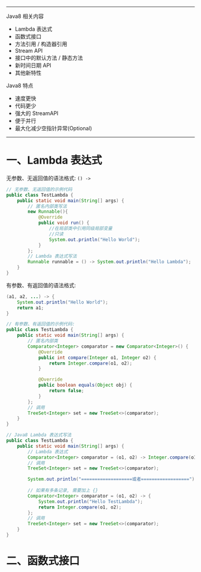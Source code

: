 



---
Java8 相关内容
- Lambda 表达式
- 函数式接口
- 方法引用 / 构造器引用
- Stream API
- 接口中的默认方法 / 静态方法
- 新时间日期 API
- 其他新特性


Java8 特点
- 速度更快
- 代码更少
- 强大的 StreamAPI
- 便于并行
- 最大化减少空指针异常(Optional)




---
# 一、Lambda 表达式
无参数、无返回值的语法格式: `() -> `
```java
// 无参数、无返回值的示例代码
public class TestLambda {
    public static void main(String[] args) {
        // 匿名内部类写法
        new Runnable(){
            @Override
            public void run() {
                //在局部类中引用同级局部变量
                //只读
                System.out.println("Hello World");
            }
        };
        // Lambda 表达式写法
        Runnable runnable = () -> System.out.println("Hello Lambda");
    }
}
```


有参数、有返回值的语法格式: 
```java
(a1, a2, ...) -> {
    System.out.println("Hello World");
    return a1;
}
```

```java
// 有参数、有返回值的示例代码: 
public class TestLambda {
    public static void main(String[] args) {
        // 匿名内部类
        Comparator<Integer> comparator = new Comparator<Integer>() {
            @Override
            public int compare(Integer o1, Integer o2) {
                return Integer.compare(o1, o2);
            }

            @Override
            public boolean equals(Object obj) {
                return false;
            }
        };
        // 调用
        TreeSet<Integer> set = new TreeSet<>(comparator);
    }
}

// Java8 Lambda 表达式写法
public class TestLambda {
    public static void main(String[] args) {
        // Lambda 表达式
        Comparator<Integer> comparator = (o1, o2) -> Integer.compare(o1, o2);
        // 调用
        TreeSet<Integer> set = new TreeSet<>(comparator);

        System.out.println("===================或者==================");
        
        // 如果有多条记录, 需要加上 {}
        Comparator<Integer> comparator = (o1, o2) -> {
            System.out.println("Hello TestLambda");
            return Integer.compare(o1, o2);
        };
        // 调用
        TreeSet<Integer> set = new TreeSet<>(comparator);
    }
}
```

# 二、函数式接口




















